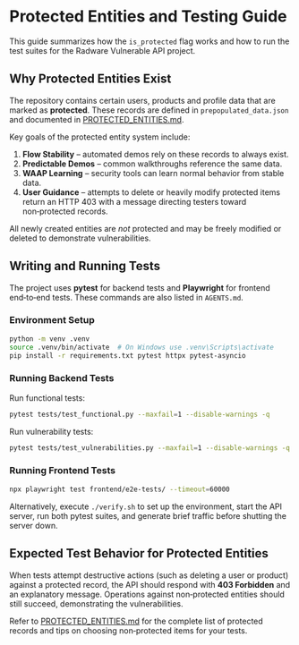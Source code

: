 # Protected Entities and Testing Guide

This guide summarizes how the `is_protected` flag works and how to run the test suites for the Radware Vulnerable API project.

## Why Protected Entities Exist

The repository contains certain users, products and profile data that are marked as **protected**. These records are defined in `prepopulated_data.json` and documented in [PROTECTED_ENTITIES.md](../PROTECTED_ENTITIES.md).

Key goals of the protected entity system include:

1. **Flow Stability** – automated demos rely on these records to always exist.
2. **Predictable Demos** – common walkthroughs reference the same data.
3. **WAAP Learning** – security tools can learn normal behavior from stable data.
4. **User Guidance** – attempts to delete or heavily modify protected items return an HTTP 403 with a message directing testers toward non‑protected records.

All newly created entities are *not* protected and may be freely modified or deleted to demonstrate vulnerabilities.

## Writing and Running Tests

The project uses **pytest** for backend tests and **Playwright** for frontend end‑to‑end tests. These commands are also listed in `AGENTS.md`.

### Environment Setup

```sh
python -m venv .venv
source .venv/bin/activate  # On Windows use .venv\Scripts\activate
pip install -r requirements.txt pytest httpx pytest-asyncio
```

### Running Backend Tests

Run functional tests:
```sh
pytest tests/test_functional.py --maxfail=1 --disable-warnings -q
```

Run vulnerability tests:
```sh
pytest tests/test_vulnerabilities.py --maxfail=1 --disable-warnings -q
```

### Running Frontend Tests

```sh
npx playwright test frontend/e2e-tests/ --timeout=60000
```

Alternatively, execute `./verify.sh` to set up the environment, start the API server, run both pytest suites, and generate brief traffic before shutting the server down.

## Expected Test Behavior for Protected Entities

When tests attempt destructive actions (such as deleting a user or product) against a protected record, the API should respond with **403 Forbidden** and an explanatory message. Operations against non‑protected entities should still succeed, demonstrating the vulnerabilities.

Refer to [PROTECTED_ENTITIES.md](../PROTECTED_ENTITIES.md) for the complete list of protected records and tips on choosing non‑protected items for your tests.
